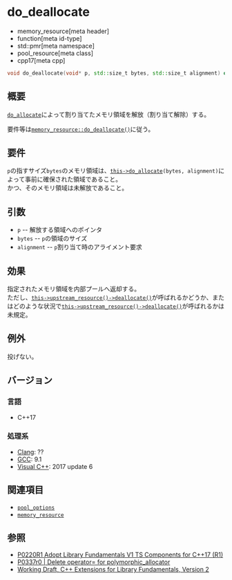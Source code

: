 # do_deallocate
* memory_resource[meta header]
* function[meta id-type]
* std::pmr[meta namespace]
* pool_resource[meta class]
* cpp17[meta cpp]

```cpp
void do_deallocate(void* p, std::size_t bytes, std::size_t alignment) override;
```

## 概要
[`do_allocate`](do_allocate.md)によって割り当てたメモリ領域を解放（割り当て解除）する。

要件等は[`memory_resource::do_deallocate()`](/reference/memory_resource/memory_resource/do_deallocate.md)に従う。

## 要件
`p`の指すサイズ`bytes`のメモリ領域は、[`this->do_allocate`](do_allocate.md)`(bytes, alignment)`によって事前に確保された領域であること。  
かつ、そのメモリ領域は未解放であること。

## 引数
- `p` -- 解放する領域へのポインタ
- `bytes` -- `p`の領域のサイズ
- `alignment` -- `p`割り当て時のアライメント要求

## 効果
指定されたメモリ領域を内部プールへ返却する。  
ただし、[`this->upstream_resource()`](upstream_resource.md)[`->deallocate()`](/reference/memory_resource/memory_resource/deallocate.md)が呼ばれるかどうか、またはどのような状況で[`this->upstream_resource()`](upstream_resource.md)[`->deallocate()`](/reference/memory_resource/memory_resource/deallocate.md)が呼ばれるかは未規定。


## 例外
投げない。

## バージョン
### 言語
- C++17

### 処理系
- [Clang](/implementation.md#clang): ??
- [GCC](/implementation.md#gcc): 9.1
- [Visual C++](/implementation.md#visual_cpp): 2017 update 6

## 関連項目
- [`pool_options`](/reference/memory_resource/pool_options.md)
- [`memory_resource`](/reference/memory_resource/memory_resource.md)

## 参照
- [P0220R1 Adopt Library Fundamentals V1 TS Components for C++17 (R1)](http://www.open-std.org/jtc1/sc22/wg21/docs/papers/2016/p0220r1.html)
- [P0337r0 | Delete operator= for polymorphic_allocator](http://www.open-std.org/jtc1/sc22/wg21/docs/papers/2016/p0337r0.html)
- [Working Draft, C++ Extensions for Library Fundamentals, Version 2](http://www.open-std.org/jtc1/sc22/wg21/docs/papers/2015/n4562.html#memory.resource.synop)
